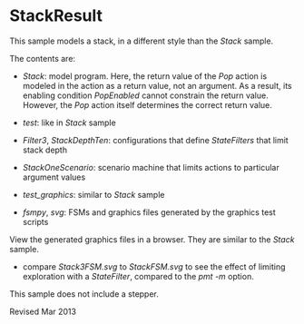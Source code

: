 StackResult
===========

This sample models a stack, in a different style than the *Stack*
sample.

The contents are:

- *Stack*: model program.  Here, the return value of the *Pop* action
  is modeled in the action as a return value, not an argument.  As a
  result, its enabling condition *PopEnabled* cannot constrain the
  return value.  However, the *Pop* action itself determines the
  correct return value.

- *test*: like in *Stack* sample

- *Filter3*, *StackDepthTen*: configurations that define *StateFilters* that limit
   stack depth

- *StackOneScenario*: scenario machine that limits actions to
   particular argument values

- *test_graphics*: similar to *Stack* sample

- *fsmpy*, *svg*: FSMs and graphics files generated by the graphics
   test scripts

View the generated graphics files in a browser.  They are similar to
the *Stack* sample.  

- compare *Stack3FSM.svg* to *StackFSM.svg* to see the effect of
  limiting exploration with a *StateFilter*, compared to the *pmt -m*
  option.

This sample does not include a stepper.


Revised Mar 2013
